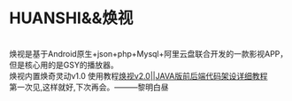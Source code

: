 # HUANSHI&&焕视
<br>焕视是基于Android原生+json+php+Mysql+阿里云盘联合开发的一款影视APP，但是核心用的是GSY的播放器。
<br>焕视内置焕奇灵动v1.0
使用教程[焕视v2.0||JAVA版前后端代码架设详细教程](https://51huanqi.cn/%e7%84%95%e8%a7%86v2-0java%e7%89%88%e5%bc%80%e6%ba%90%e5%89%8d%e5%90%8e%e7%ab%af%e4%bb%a3%e7%a0%81%e4%bd%bf%e7%94%a8%e6%95%99%e7%a8%8b/)
<br>第一次见,这样就好,下次再会。———黎明白昼
